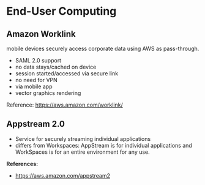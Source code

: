 # End-User Computing

## Amazon Worklink
mobile devices securely access corporate data using AWS as pass-through. 
- SAML 2.0 support
- no data stays/cached on device
- session started/accessed via secure link
- no need for VPN
- via mobile app
- vector graphics rendering

Reference: https://aws.amazon.com/worklink/

## Appstream 2.0   

- Service for securely streaming individual applications
- differs from Workspaces: AppStream is for individual applications and WorkSpaces is for an entire environment for any use. 

**References:**
- https://aws.amazon.com/appstream2